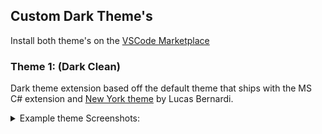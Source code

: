 ## Custom Dark Theme's
Install both theme's on the [VSCode Marketplace](https://marketplace.visualstudio.com/items?itemName=Jubster.customdark)
### Theme 1: (Dark Clean)
Dark theme extension based off the default theme that ships with the MS C# extension and [New York theme](https://github.com/Bernardi23/New-York-Theme) by Lucas Bernardi.

<details>
<summary> Example theme Screenshots:</summary>
<br>

![screenshot](https://github.com/Jubster7/CustomDark/blob/main/Theme%20Screenshots/example%201.png?raw=true)
![screenshot](https://github.com/Jubster7/CustomDark/blob/main/Theme%20Screenshots/example%202.png?raw=true)
</details>

<!--
### Theme 2 (Dark Vibrant): Not implemented yet
Dark theme Based of [Palenight Theme](https://github.com/whizkydee/vscode-palenight-theme) and [Abyss theme](https://github.com/microsoft/vscode/tree/main/extensions/theme-abyss).

<details>
<summary> Example theme Screenshots </summary>
</details>
